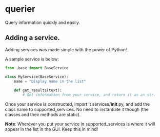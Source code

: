 # querier

Query information quickly and easily.

## Adding a service.

Adding services was made simple with the power of Python!

A sample service is below:

```python
from .base import BaseService

class MyService(BaseService):
	name = "Display name in the list"
	
	def get_results(text):
		# Get information from your service, and return it as an str.
```

Once your service is constructed, import it services/__init__.py, and add the class name to supported_services. No need to instantiate it though (the classes and their methods are static).

**Note**: Wherever you put your service in supported_services is where it will appear in the list in the GUI. Keep this in mind!
